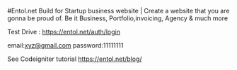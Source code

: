 #Entol.net Build for Startup business website  | Create a website that you are gonna be proud of. Be it Business, Portfolio,invoicing, Agency & much more 

Test Drive : https://entol.net/auth/login

email:xyz@gmail.com
password:11111111

See Codeigniter tutorial https://entol.net/blog/

